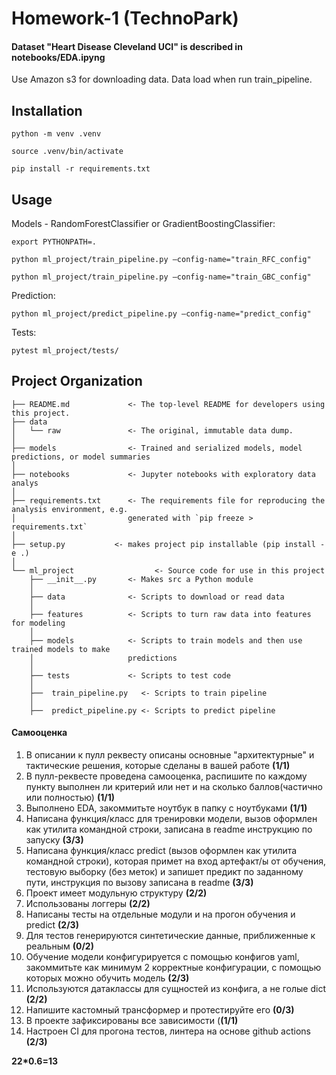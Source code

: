 # Homework-1 (TechnoPark)

#### Dataset "Heart Disease Cleveland UCI" is described in notebooks/EDA.ipyng

Use Amazon s3 for downloading data. Data load when run train_pipeline. 

## Installation

`python -m venv .venv`

`source .venv/bin/activate`

`pip install -r requirements.txt`

## Usage 

Models - RandomForestClassifier or GradientBoostingClassifier:

`export PYTHONPATH=.`

`python ml_project/train_pipeline.py —config-name="train_RFC_config"`

`python ml_project/train_pipeline.py —config-name="train_GBC_config"`

Prediction:

`python ml_project/predict_pipeline.py —config-name="predict_config"`

Tests:

`pytest ml_project/tests/`

## Project Organization

    ├── README.md             <- The top-level README for developers using this project.
    ├── data
    │   └── raw               <- The original, immutable data dump.
    │
    ├── models                <- Trained and serialized models, model predictions, or model summaries
    │
    ├── notebooks             <- Jupyter notebooks with exploratory data analys
    │    
    ├── requirements.txt      <- The requirements file for reproducing the analysis environment, e.g.
    │                         generated with `pip freeze > requirements.txt`
    │
    ├── setup.py           <- makes project pip installable (pip install -e .)
    │
    └── ml_project                  <- Source code for use in this project
        ├── __init__.py       <- Makes src a Python module
        │
        ├── data              <- Scripts to download or read data
        │
        ├── features          <- Scripts to turn raw data into features for modeling
        │
        ├── models            <- Scripts to train models and then use trained models to make
        │                     predictions
        │
        ├── tests             <- Scripts to test code 
        │
        ├──  train_pipeline.py   <- Scripts to train pipeline
        │
        ├──  predict_pipeline.py <- Scripts to predict pipeline


#### Самооценка

1. В описании к пулл реквесту описаны основные "архитектурные" и тактические решения, которые сделаны в вашей работе **(1/1)**
2. В пулл-реквесте проведена самооценка, распишите по каждому пункту выполнен ли критерий или нет и на сколько баллов(частично или полностью) **(1/1)**
3. Выполнено EDA, закоммитьте ноутбук в папку с ноутбуками **(1/1)**
4. Написана функция/класс для тренировки модели, вызов оформлен как утилита командной строки, записана в readme инструкцию по запуску **(3/3)**
5. Написана функция/класс predict (вызов оформлен как утилита командной строки), которая примет на вход артефакт/ы от обучения, тестовую выборку (без меток) и запишет предикт по заданному пути, инструкция по вызову записана в readme **(3/3)**
6. Проект имеет модульную структуру **(2/2)**
7. Использованы логгеры **(2/2)**
8. Написаны тесты на отдельные модули и на прогон обучения и predict **(2/3)**
9. Для тестов генерируются синтетические данные, приближенные к реальным **(0/2)**
10. Обучение модели конфигурируется с помощью конфигов yaml, закоммитьте как минимум 2 корректные конфигурации, с помощью которых можно обучить модель **(2/3)**
11. Используются датаклассы для сущностей из конфига, а не голые dict **(2/2)**
12. Напишите кастомный трансформер и протестируйте его **(0/3)**
13. В проекте зафиксированы все зависимости (**(1/1)**
14. Настроен CI для прогона тестов, линтера на основе github actions **(2/3)**

**22*0.6=13**
